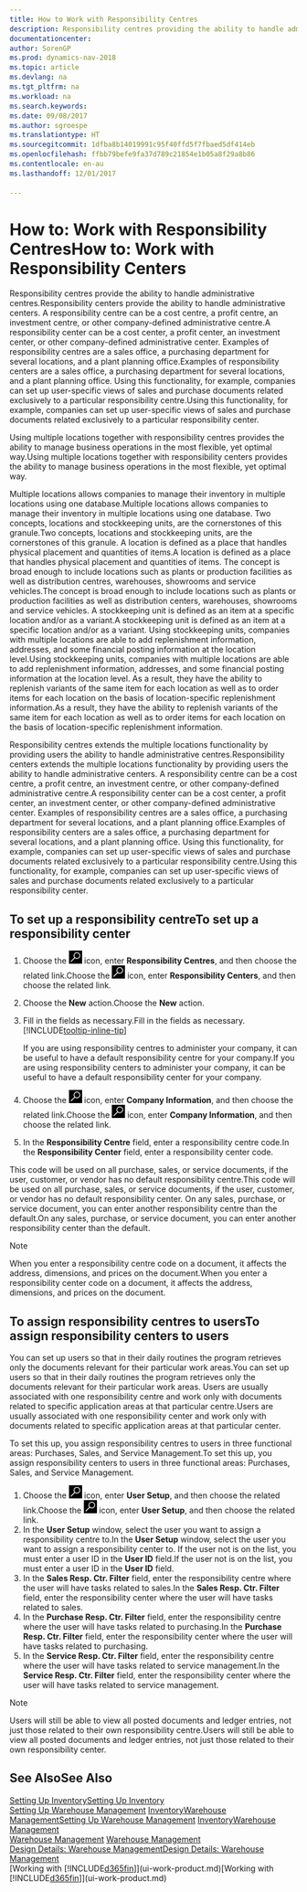 ```yaml
---
title: How to Work with Responsibility Centres
description: Responsibility centres providing the ability to handle administrative centres. A responsibility centre can be a cost centre, a profit centre, an investment centre, or other company-defined administrative centre.
documentationcenter: 
author: SorenGP
ms.prod: dynamics-nav-2018
ms.topic: article
ms.devlang: na
ms.tgt_pltfrm: na
ms.workload: na
ms.search.keywords: 
ms.date: 09/08/2017
ms.author: sgroespe
ms.translationtype: HT
ms.sourcegitcommit: 1dfba8b14019991c95f40ffd5f7fbaed5df414eb
ms.openlocfilehash: ffbb79befe9fa37d789c21854e1b05a8f29a8b86
ms.contentlocale: en-au
ms.lasthandoff: 12/01/2017

---
```

# <a name="how-to-work-with-responsibility-centers"></a><span data-ttu-id="99587-104">How to: Work with Responsibility Centres</span><span class="sxs-lookup"><span data-stu-id="99587-104">How to: Work with Responsibility Centers</span></span>
<span data-ttu-id="99587-105">Responsibility centres provide the ability to handle administrative centres.</span><span class="sxs-lookup"><span data-stu-id="99587-105">Responsibility centers provide the ability to handle administrative centers.</span></span> <span data-ttu-id="99587-106">A responsibility centre can be a cost centre, a profit centre, an investment centre, or other company-defined administrative centre.</span><span class="sxs-lookup"><span data-stu-id="99587-106">A responsibility center can be a cost center, a profit center, an investment center, or other company-defined administrative center.</span></span> <span data-ttu-id="99587-107">Examples of responsibility centres are a sales office, a purchasing department for several locations, and a plant planning office.</span><span class="sxs-lookup"><span data-stu-id="99587-107">Examples of responsibility centers are a sales office, a purchasing department for several locations, and a plant planning office.</span></span> <span data-ttu-id="99587-108">Using this functionality, for example, companies can set up user-specific views of sales and purchase documents related exclusively to a particular responsibility centre.</span><span class="sxs-lookup"><span data-stu-id="99587-108">Using this functionality, for example, companies can set up user-specific views of sales and purchase documents related exclusively to a particular responsibility center.</span></span>  

<span data-ttu-id="99587-109">Using multiple locations together with responsibility centres provides the ability to manage business operations in the most flexible, yet optimal way.</span><span class="sxs-lookup"><span data-stu-id="99587-109">Using multiple locations together with responsibility centers provides the ability to manage business operations in the most flexible, yet optimal way.</span></span>

<span data-ttu-id="99587-110">Multiple locations allows companies to manage their inventory in multiple locations using one database.</span><span class="sxs-lookup"><span data-stu-id="99587-110">Multiple locations allows companies to manage their inventory in multiple locations using one database.</span></span> <span data-ttu-id="99587-111">Two concepts, locations and stockkeeping units, are the cornerstones of this granule.</span><span class="sxs-lookup"><span data-stu-id="99587-111">Two concepts, locations and stockkeeping units, are the cornerstones of this granule.</span></span> <span data-ttu-id="99587-112">A location is defined as a place that handles physical placement and quantities of items.</span><span class="sxs-lookup"><span data-stu-id="99587-112">A location is defined as a place that handles physical placement and quantities of items.</span></span> <span data-ttu-id="99587-113">The concept is broad enough to include locations such as plants or production facilities as well as distribution centres, warehouses, showrooms and service vehicles.</span><span class="sxs-lookup"><span data-stu-id="99587-113">The concept is broad enough to include locations such as plants or production facilities as well as distribution centers, warehouses, showrooms and service vehicles.</span></span> <span data-ttu-id="99587-114">A stockkeeping unit is defined as an item at a specific location and/or as a variant.</span><span class="sxs-lookup"><span data-stu-id="99587-114">A stockkeeping unit is defined as an item at a specific location and/or as a variant.</span></span> <span data-ttu-id="99587-115">Using stockkeeping units, companies with multiple locations are able to add replenishment information, addresses, and some financial posting information at the location level.</span><span class="sxs-lookup"><span data-stu-id="99587-115">Using stockkeeping units, companies with multiple locations are able to add replenishment information, addresses, and some financial posting information at the location level.</span></span> <span data-ttu-id="99587-116">As a result, they have the ability to replenish variants of the same item for each location as well as to order items for each location on the basis of location-specific replenishment information.</span><span class="sxs-lookup"><span data-stu-id="99587-116">As a result, they have the ability to replenish variants of the same item for each location as well as to order items for each location on the basis of location-specific replenishment information.</span></span>  

<span data-ttu-id="99587-117">Responsibility centres extends the multiple locations functionality by providing users the ability to handle administrative centres.</span><span class="sxs-lookup"><span data-stu-id="99587-117">Responsibility centers extends the multiple locations functionality by providing users the ability to handle administrative centers.</span></span> <span data-ttu-id="99587-118">A responsibility centre can be a cost centre, a profit centre, an investment centre, or other company-defined administrative centre.</span><span class="sxs-lookup"><span data-stu-id="99587-118">A responsibility center can be a cost center, a profit center, an investment center, or other company-defined administrative center.</span></span> <span data-ttu-id="99587-119">Examples of responsibility centres are a sales office, a purchasing department for several locations, and a plant planning office.</span><span class="sxs-lookup"><span data-stu-id="99587-119">Examples of responsibility centers are a sales office, a purchasing department for several locations, and a plant planning office.</span></span> <span data-ttu-id="99587-120">Using this functionality, for example, companies can set up user-specific views of sales and purchase documents related exclusively to a particular responsibility centre.</span><span class="sxs-lookup"><span data-stu-id="99587-120">Using this functionality, for example, companies can set up user-specific views of sales and purchase documents related exclusively to a particular responsibility center.</span></span>

## <a name="to-set-up-a-responsibility-center"></a><span data-ttu-id="99587-121">To set up a responsibility centre</span><span class="sxs-lookup"><span data-stu-id="99587-121">To set up a responsibility center</span></span>  
1.  <span data-ttu-id="99587-122">Choose the ![Search for Page or Report](media/ui-search/search_small.png "Search for Page or Report icon") icon, enter **Responsibility Centres**, and then choose the related link.</span><span class="sxs-lookup"><span data-stu-id="99587-122">Choose the ![Search for Page or Report](media/ui-search/search_small.png "Search for Page or Report icon") icon, enter **Responsibility Centers**, and then choose the related link.</span></span>  
2.  <span data-ttu-id="99587-123">Choose the **New** action.</span><span class="sxs-lookup"><span data-stu-id="99587-123">Choose the **New** action.</span></span>  
3.  <span data-ttu-id="99587-124">Fill in the fields as necessary.</span><span class="sxs-lookup"><span data-stu-id="99587-124">Fill in the fields as necessary.</span></span> [!INCLUDE[tooltip-inline-tip](includes/tooltip-inline-tip_md.md)]  

    <span data-ttu-id="99587-125">If you are using responsibility centres to administer your company, it can be useful to have a default responsibility centre for your company.</span><span class="sxs-lookup"><span data-stu-id="99587-125">If you are using responsibility centers to administer your company, it can be useful to have a default responsibility center for your company.</span></span>
4. <span data-ttu-id="99587-126">Choose the ![Search for Page or Report](media/ui-search/search_small.png "Search for Page or Report icon") icon, enter **Company Information**, and then choose the related link.</span><span class="sxs-lookup"><span data-stu-id="99587-126">Choose the ![Search for Page or Report](media/ui-search/search_small.png "Search for Page or Report icon") icon, enter **Company Information**, and then choose the related link.</span></span>
5. <span data-ttu-id="99587-127">In the **Responsibility Centre** field, enter a responsibility centre code.</span><span class="sxs-lookup"><span data-stu-id="99587-127">In the **Responsibility Center** field, enter a responsibility center code.</span></span>

<span data-ttu-id="99587-128">This code will be used on all purchase, sales, or service documents, if the user, customer, or vendor has no default responsibility centre.</span><span class="sxs-lookup"><span data-stu-id="99587-128">This code will be used on all purchase, sales, or service documents, if the user, customer, or vendor has no default responsibility center.</span></span> <span data-ttu-id="99587-129">On any sales, purchase, or service document, you can enter another responsibility centre than the default.</span><span class="sxs-lookup"><span data-stu-id="99587-129">On any sales, purchase, or service document, you can enter another responsibility center than the default.</span></span>

> [!NOTE]  
>  <span data-ttu-id="99587-130">When you enter a responsibility centre code on a document, it affects the address, dimensions, and prices on the document.</span><span class="sxs-lookup"><span data-stu-id="99587-130">When you enter a responsibility center code on a document, it affects the address, dimensions, and prices on the document.</span></span>  

## <a name="to-assign-responsibility-centers-to-users"></a><span data-ttu-id="99587-131">To assign responsibility centres to users</span><span class="sxs-lookup"><span data-stu-id="99587-131">To assign responsibility centers to users</span></span>  
<span data-ttu-id="99587-132">You can set up users so that in their daily routines the program retrieves only the documents relevant for their particular work areas.</span><span class="sxs-lookup"><span data-stu-id="99587-132">You can set up users so that in their daily routines the program retrieves only the documents relevant for their particular work areas.</span></span> <span data-ttu-id="99587-133">Users are usually associated with one responsibility centre and work only with documents related to specific application areas at that particular centre.</span><span class="sxs-lookup"><span data-stu-id="99587-133">Users are usually associated with one responsibility center and work only with documents related to specific application areas at that particular center.</span></span>  

<span data-ttu-id="99587-134">To set this up, you assign responsibility centres to users in three functional areas: Purchases, Sales, and Service Management.</span><span class="sxs-lookup"><span data-stu-id="99587-134">To set this up, you assign responsibility centers to users in three functional areas: Purchases, Sales, and Service Management.</span></span>  

1.  <span data-ttu-id="99587-135">Choose the ![Search for Page or Report](media/ui-search/search_small.png "Search for Page or Report icon") icon, enter **User Setup**, and then choose the related link.</span><span class="sxs-lookup"><span data-stu-id="99587-135">Choose the ![Search for Page or Report](media/ui-search/search_small.png "Search for Page or Report icon") icon, enter **User Setup**, and then choose the related link.</span></span>  
2.  <span data-ttu-id="99587-136">In the **User Setup** window, select the user you want to assign a responsibility centre to.</span><span class="sxs-lookup"><span data-stu-id="99587-136">In the **User Setup** window, select the user you want to assign a responsibility center to.</span></span> <span data-ttu-id="99587-137">If the user not is on the list, you must enter a user ID in the **User ID** field.</span><span class="sxs-lookup"><span data-stu-id="99587-137">If the user not is on the list, you must enter a user ID in the **User ID** field.</span></span>  
3.  <span data-ttu-id="99587-138">In the **Sales Resp. Ctr. Filter** field, enter the responsibility centre where the user will have tasks related to sales.</span><span class="sxs-lookup"><span data-stu-id="99587-138">In the **Sales Resp. Ctr. Filter** field, enter the responsibility center where the user will have tasks related to sales.</span></span>  
4.  <span data-ttu-id="99587-139">In the **Purchase Resp. Ctr. Filter** field, enter the responsibility centre where the user will have tasks related to purchasing.</span><span class="sxs-lookup"><span data-stu-id="99587-139">In the **Purchase Resp. Ctr. Filter** field, enter the responsibility center where the user will have tasks related to purchasing.</span></span>  
5.  <span data-ttu-id="99587-140">In the **Service Resp. Ctr. Filter** field, enter the responsibility centre where the user will have tasks related to service management.</span><span class="sxs-lookup"><span data-stu-id="99587-140">In the **Service Resp. Ctr. Filter** field, enter the responsibility center where the user will have tasks related to service management.</span></span>  

> [!NOTE]  
>  <span data-ttu-id="99587-141">Users will still be able to view all posted documents and ledger entries, not just those related to their own responsibility centre.</span><span class="sxs-lookup"><span data-stu-id="99587-141">Users will still be able to view all posted documents and ledger entries, not just those related to their own responsibility center.</span></span>

## <a name="see-also"></a><span data-ttu-id="99587-142">See Also</span><span class="sxs-lookup"><span data-stu-id="99587-142">See Also</span></span>  
[<span data-ttu-id="99587-143">Setting Up Inventory</span><span class="sxs-lookup"><span data-stu-id="99587-143">Setting Up Inventory</span></span>](inventory-setup-inventory.md)  
<span data-ttu-id="99587-144">[Setting Up Warehouse Management](warehouse-setup-warehouse.md)
[Inventory](inventory-manage-inventory.md)[Warehouse Management](warehouse-manage-warehouse.md)</span><span class="sxs-lookup"><span data-stu-id="99587-144">[Setting Up Warehouse Management](warehouse-setup-warehouse.md)
[Inventory](inventory-manage-inventory.md)[Warehouse Management](warehouse-manage-warehouse.md)</span></span>  
<span data-ttu-id="99587-145">[Warehouse Management](warehouse-manage-warehouse.md)  </span><span class="sxs-lookup"><span data-stu-id="99587-145">[Warehouse Management](warehouse-manage-warehouse.md)  </span></span>  
[<span data-ttu-id="99587-146">Design Details: Warehouse Management</span><span class="sxs-lookup"><span data-stu-id="99587-146">Design Details: Warehouse Management</span></span>](design-details-warehouse-management.md)  
<span data-ttu-id="99587-147">[Working with [!INCLUDE[d365fin](includes/d365fin_md.md)]](ui-work-product.md)</span><span class="sxs-lookup"><span data-stu-id="99587-147">[Working with [!INCLUDE[d365fin](includes/d365fin_md.md)]](ui-work-product.md)</span></span>


